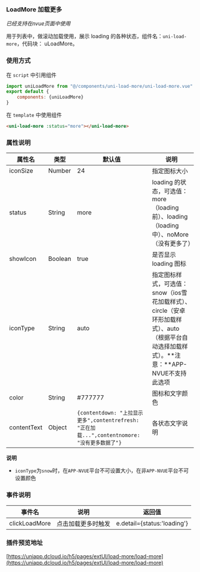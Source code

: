 ### LoadMore 加载更多
*已经支持在nvue页面中使用*

用于列表中，做滚动加载使用，展示 loading 的各种状态，组件名：``uni-load-more``，代码块： uLoadMore。

### 使用方式

在 ``script`` 中引用组件 

```javascript
import uniLoadMore from "@/components/uni-load-more/uni-load-more.vue"
export default {
    components: {uniLoadMore}
}
```

在 ``template`` 中使用组件

```html
<uni-load-more :status="more"></uni-load-more>
```


### 属性说明

|属性名			|类型	|默认值																							|说明																																		|
|---			|----	|---																							|---																																		|
|iconSize		|Number	|24																								|指定图标大小																																|
|status			|String	|more																							|loading 的状态，可选值：more（loading前）、loading（loading中）、noMore（没有更多了）														|
|showIcon		|Boolean|true																							|是否显示 loading 图标																														|
|iconType		|String	|auto																							|指定图标样式，可选值：snow（ios雪花加载样式）、circle（安卓环形加载样式）、auto（根据平台自动选择加载样式）。**注意：**APP-NVUE不支持此选项|
|color			|String	|#777777																						|图标和文字颜色																																|
|contentText	|Object	|`{contentdown: "上拉显示更多",contentrefresh: "正在加载...",contentnomore: "没有更多数据了"}`	|各状态文字说明																																|

**说明**

- `iconType`为`snow`时，在`APP-NVUE`平台不可设置大小，在非`APP-NVUE`平台不可设置颜色


### 事件说明

|事件名			|说明				|返回值						|
|---			|---				|---						|
|clickLoadMore	|点击加载更多时触发	|e.detail={status:'loading'}|

### 插件预览地址

[https://uniapp.dcloud.io/h5/pages/extUI/load-more/load-more](https://uniapp.dcloud.io/h5/pages/extUI/load-more/load-more)
